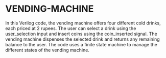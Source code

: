 # VENDING-MACHINE

In this Verilog code, the vending machine offers four different cold drinks, each priced at 2 rupees. The user can select a drink using the user_selection input and insert coins using the coin_inserted signal. The vending machine dispenses the selected drink and returns any remaining balance to the user. The code uses a finite state machine to manage the different states of the vending machine.
